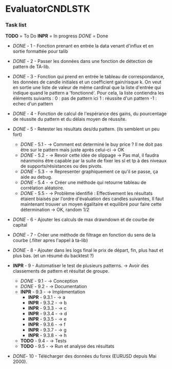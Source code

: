 # EvaluatorCNDLSTK

### Task list
__TODO__ = To Do
__INPR__ = In progress
_DONE_ = Done

* _DONE_ - 1 - Fonction prenant en entrée la data venant d'influx et en sortie formattée pour talib
* _DONE_ - 2 - Passer les données dans une fonction de détection de pattern de TA-lib.
* _DONE_ - 3 - Fonction qui prend en entrée le tableau de correspondance, les données de candle initiales et un coefficient gain/risque k.
On veut en sortie une liste de valeur de même cardinal que la liste d'entrée qui indique quand le pattern a 'fonctionné'.
Pour cela, la liste contiendra les éléments suivants :
   0 : pas de pattern ici
   1 : réussite d'un pattern
  -1 : echec d'un pattern
* _DONE_ - 4 - Fonction de calcul de l'espérance des gains, du pourcentage de réussite du pattern et du délais moyen de réussite.
* _DONE_ - 5 - Retester les résultats des/du pattern. (ils semblent un peu fort)
    + _DONE_ - 5.1 -  -> Comment est determiné le buy price ? Il ne doit pas être sur le pattern mais juste après celui-ci -> OK
    + _DONE_ - 5.2 -  -> Revoir cette idée de slippage -> Pas mal, il faudra néanmoins être capable par la suite de fixer les sl et tp à des niveaux de supports/résistances ou des pivots.
    + _DONE_ - 5.3 -  -> Representer graphiquement ce qu'il se passe, ça aide au debug.
    + _DONE_ - 5.4 -  -> Créer une méthode qui retourne tableau de corrélation aléatoire.
    + _DONE_ - 5.5 -  -> Problème identifié : Effectivement les résultats étaient biaisés par l'ordre d'évaluation des candles suivantes, Il faut maintenant trouver un moyen égalitaire et equilibré pour faire cette détermination -> OK, random 1/2

* _DONE_ - 6 - Ajouter les calculs de max drawndown et de courbe de capital
* _DONE_ - 7 - Créer une méthode de filtrage en fonction du sens de la courbe (.filter apres l'appel à ta-lib)
* _DONE_ - 8 - Ajouter dans les logs final le prix de départ, fin, plus haut et plus bas. (et un résumé du backtest ?)
* __INPR__ - 9 - Automatiser le test de plusieurs patterns. -> Avoir des classements de pattern et résultat de groupe.
    + _DONE_ - 9.1 -  -> Conception
    + _DONE_ - 9.2 -  -> Documentation
    + __INPR__ - 9.3 -  -> Implémentation
        - __INPR__ - 9.3.1 -  -> a
        - __INPR__ - 9.3.2 -  -> b
        - __INPR__ - 9.3.3 -  -> c
        - __INPR__ - 9.3.4 -  -> d
        - __INPR__ - 9.3.5 -  -> e
        - __INPR__ - 9.3.6 -  -> f
        - __INPR__ - 9.3.7 -  -> g
        - __INPR__ - 9.3.8 -  -> h
    + __TODO__ - 9.4 -  -> Tests
    + __TODO__ - 9.5 -  -> Run et analyse des résultats

* _DONE_- 10 - Télécharger des données du forex (EURUSD depuis Mai 2000).


